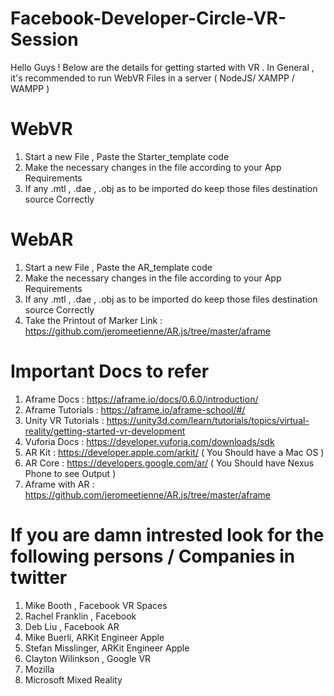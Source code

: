 # Facebook-Developer-Circle-VR-Session
Hello Guys ! Below are the details for getting started with VR . In General , it's recommended to run WebVR Files in a server ( NodeJS/ XAMPP / WAMPP )

# WebVR 

1. Start a new  File , Paste the Starter_template code <br>
2. Make the necessary changes in the file according to your App Requirements <br>
3. If any .mtl , .dae , .obj as to be imported do keep those files destination source Correctly <br>
 
# WebAR
1. Start a new  File , Paste the AR_template code <br>
2. Make the necessary changes in the file according to your App Requirements <br>
3. If any .mtl , .dae , .obj as to be imported do keep those files destination source Correctly <br>
4. Take the Printout of Marker 
Link : https://github.com/jeromeetienne/AR.js/tree/master/aframe

# Important Docs to refer 

1. Aframe Docs : https://aframe.io/docs/0.6.0/introduction/
2. Aframe Tutorials : https://aframe.io/aframe-school/#/
3. Unity VR Tutorials :  https://unity3d.com/learn/tutorials/topics/virtual-reality/getting-started-vr-development
4. Vuforia Docs : https://developer.vuforia.com/downloads/sdk
5. AR Kit : https://developer.apple.com/arkit/ ( You Should have a Mac OS )
6. AR Core : https://developers.google.com/ar/ ( You Should have Nexus Phone to see Output )
7. Aframe with AR : https://github.com/jeromeetienne/AR.js/tree/master/aframe 

# If you are damn intrested look for the following persons / Companies in twitter 

1. Mike Booth , Facebook VR Spaces
2. Rachel Franklin , Facebook
3. Deb Liu , Facebook AR
4. Mike Buerli, ARKit Engineer Apple
5. Stefan Misslinger, ARKit Engineer Apple
6. Clayton Wilinkson , Google VR
7. Mozilla
8. Microsoft Mixed Reality
